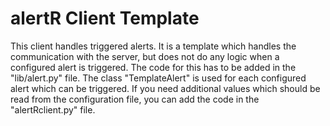 alertR Client Template
======

This client handles triggered alerts. It is a template which handles the communication with the server, but does not do any logic when a configured alert is triggered. The code for this has to be added in the "lib/alert.py" file. The class "TemplateAlert" is used for each configured alert which can be triggered. If you need additional values which should be read from the configuration file, you can add the code in the "alertRclient.py" file.
